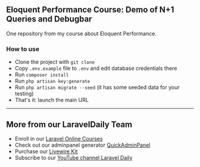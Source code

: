 ## Eloquent Performance Course: Demo of N+1 Queries and Debugbar

One repository from my course about Eloquent Performance.

### How to use

- Clone the project with `git clone`
- Copy `.env.example` file to `.env` and edit database credentials there
- Run `composer install`
- Run `php artisan key:generate`
- Run `php artisan migrate --seed` (it has some seeded data for your testing)
- That's it: launch the main URL


---

## More from our LaravelDaily Team

- Enroll in our [Laravel Online Courses](https://laraveldaily.teachable.com/)
- Check out our adminpanel generator [QuickAdminPanel](https://quickadminpanel.com)
- Purchase our [Livewire Kit](https://livewirekit.com)
- Subscribe to our [YouTube channel Laravel Daily](https://www.youtube.com/channel/UCTuplgOBi6tJIlesIboymGA)
